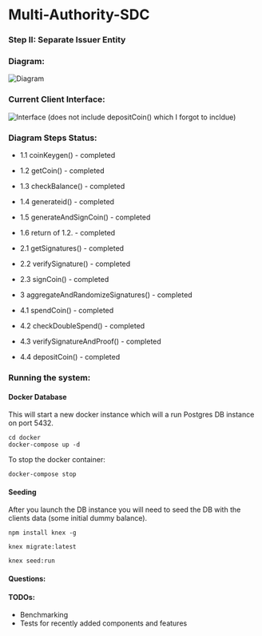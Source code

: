 # Multi-Authority-SDC

### Step II: Separate Issuer Entity

### Diagram:

![Diagram](https://i.imgur.com/6PI5NPs.png)

### Current Client Interface:
![Interface](https://i.imgur.com/KEfSzmX.png)
(does not include depositCoin() which I forgot to incldue)


### Diagram Steps Status:
- 1.1 coinKeygen() - completed
- 1.2 getCoin() - completed
- 1.3 checkBalance() - completed
- 1.4 generateid() - completed
- 1.5 generateAndSignCoin() - completed
- 1.6 return of 1.2. - completed

- 2.1 getSignatures() - completed
- 2.2 verifySignature() - completed
- 2.3 signCoin() - completed

- 3 aggregateAndRandomizeSignatures() - completed

- 4.1 spendCoin() - completed
- 4.2 checkDoubleSpend() - completed
- 4.3 verifySignatureAndProof() - completed
- 4.4 depositCoin() - completed


### Running the system:

#### Docker Database

This will start a new docker instance which will a run Postgres DB instance on port 5432.

```
cd docker
docker-compose up -d
```

To stop the docker container:

```
docker-compose stop
```

#### Seeding

After you launch the DB instance you will need to seed the DB with the clients data (some initial dummy balance).

```
npm install knex -g

knex migrate:latest

knex seed:run
```


#### Questions:

#### TODOs:
- Benchmarking
- Tests for recently added components and features
